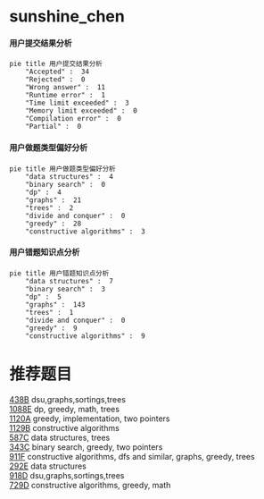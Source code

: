 # sunshine_chen

<!-- tabs:start -->



#### **用户提交结果分析**

```mermaid
pie title 用户提交结果分析
    "Accepted" :  34
    "Rejected" :  0
    "Wrong answer" :  11
    "Runtime error" :  1
    "Time limit exceeded" :  3
    "Memory limit exceeded" :  0
    "Compilation error" :  0
    "Partial" :  0
```

#### **用户做题类型偏好分析**

```mermaid
pie title 用户做题类型偏好分析
    "data structures" :  4
    "binary search" :  0
    "dp" :  4
    "graphs" :  21
    "trees" :  2
    "divide and conquer" :  0
    "greedy" :  28
    "constructive algorithms" :  3
```
#### **用户错题知识点分析**

```mermaid
pie title 用户错题知识点分析
    "data structures" :  7
    "binary search" :  3
    "dp" :  5
    "graphs" :  143
    "trees" :  1
    "divide and conquer" :  0
    "greedy" :  9
    "constructive algorithms" :  9
```



<!-- tabs:end -->
# 推荐题目
[438B](https://codeforces.com/contest/438/problem/B)		dsu,graphs,sortings,trees		  
[1088E](https://codeforces.com/contest/1088/problem/E)		dp,
                        greedy,
                        math,
                        trees		  
[1120A](https://codeforces.com/contest/1120/problem/A)		greedy,
                        implementation,
                        two pointers		  
[1129B](https://codeforces.com/contest/1129/problem/B)		constructive algorithms		  
[587C](https://codeforces.com/contest/587/problem/C)		data structures,
                        trees		  
[343C](https://codeforces.com/contest/343/problem/C)		binary search,
                        greedy,
                        two pointers		  
[911F](https://codeforces.com/contest/911/problem/F)		constructive algorithms,
                        dfs and similar,
                        graphs,
                        greedy,
                        trees		  
[292E](https://codeforces.com/contest/292/problem/E)		data structures		  
[918D](https://codeforces.com/contest/918/problem/D)		dsu,graphs,sortings,trees		  
[729D](https://codeforces.com/contest/729/problem/D)		constructive algorithms,
                        greedy,
                        math		  
